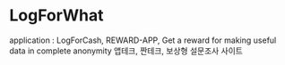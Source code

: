 # LogForWhat
application : LogForCash,  REWARD-APP, Get a reward for making useful data in complete anonymity 
앱테크, 짠테크, 보상형 설문조사 사이트
